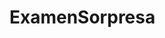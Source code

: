 # ExamenSorpresa

<img url= "https://www.plantuml.com/plantuml/svg/SoWkIImgAStDuShCAqajIajCJbL8oKpCoK_FhwxbuahEIImkXWdu9YOhPEOMvAJcfkQL52jWKvUVan-UcPUINrwCIoN2chJ4fABCv4GND5FWubWj9QmBuGJy-XnIyrA0_WO0 "></img>
